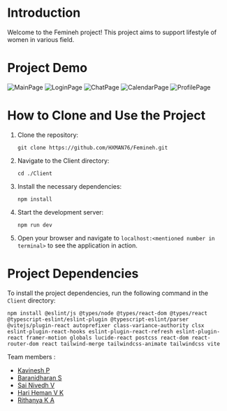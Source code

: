 # Introduction
Welcome to the Femineh project! This project aims to support lifestyle of women in various field. 

# Project Demo
<img src="https://github.com/user-attachments/assets/4c200841-6e9f-4474-a579-fd2515d73b65" alt="MainPage">
<img src="https://github.com/user-attachments/assets/2cbb2c28-57d8-4ab7-b3dc-06b0c0542be7" alt="LoginPage">
<img src="https://github.com/user-attachments/assets/0a07928c-bf60-4a1e-8980-aeda3f3983c0" alt="ChatPage">
<img src="https://github.com/user-attachments/assets/31a3c2a7-67a8-4efc-9a0e-f616a747556c" alt="CalendarPage">
<img src="https://github.com/user-attachments/assets/0cdb9a78-7901-40fb-825a-c2740b78d5fc" alt="ProfilePage">

# How to Clone and Use the Project
1. Clone the repository:
    ```
    git clone https://github.com/HXMAN76/Femineh.git
    ```
2. Navigate to the Client directory:
    ```
    cd ./Client
    ```
3. Install the necessary dependencies:
    ```
    npm install
    ```
4. Start the development server:
    ```
    npm run dev
    ```
5. Open your browser and navigate to `localhost:<mentioned number in terminal>` to see the application in action.

# Project Dependencies
To install the project dependencies, run the following command in the `Client` directory:
```
npm install @eslint/js @types/node @types/react-dom @types/react @typescript-eslint/eslint-plugin @typescript-eslint/parser @vitejs/plugin-react autoprefixer class-variance-authority clsx eslint-plugin-react-hooks eslint-plugin-react-refresh eslint-plugin-react framer-motion globals lucide-react postcss react-dom react-router-dom react tailwind-merge tailwindcss-animate tailwindcss vite
```

Team members :
- [Kavinesh P](https://github.com/kavinesh11)
- [Baranidharan S](https://github.com/imbaraniii)
- [Sai Nivedh V](https://github.com/SaiNivedh26)
- [Hari Heman V K](https://github.com/HXMAN76)
- [Rithanya K A](https://github.com/rithanya08)

